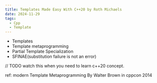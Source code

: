 ```yaml
---
title: Templates Made Easy With C++20 by Roth Michaels
date: 2024-11-29
tags:
  - Cpp
  - Template
---
```


- Templates
- Template metaprogramming
- Partial Template Specialization
- SFINAE(substitution failure is not an error)

// TODO watch this when you need to learn c++20 concept.

ref: modern Template Metaprogramming By Walter Brown in cppcon 2014
